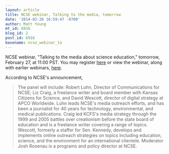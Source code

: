 ```yaml
---
layout: article
title: NCSE webinar, Talking to the media, tomorrow
date: '2014-02-26 16:59:47 -0700'
author: Matt Young
mt_id: 6916
blog_id: 2
post_id: 6916
basename: ncse_webinar_ta
---
```

NCSE webinar, "Talking to the media about science education," tomorrow, February 27, at 11:00 PST.  You may register [here](https://attendee.gotowebinar.com/register/6880443956494485762) or view the webinar, along with earlier webinars, [here](http://ncse.com/taking-action/online-trainings-science-education-advocates-activists).

According to NCSE's announcement,


> The panel will include: Robert Luhn, Director of Communications for NCSE; Liz Craig, a freelance writer and board member with Kansas Citizens for Science, and David Wescott, director of digital strategy at APCO Worldwide. Luhn leads NCSE's media outreach efforts, and has been a journalist for 40 years for technology, environmental, and medical publications. Craig led KCFS's media strategy through the 1999 and 2005 battles over creationism before the state board of education and is a freelance writer covering a range of topics. Wescott, formerly a staffer for Sen. Kennedy, develops and implements online outreach strategies on topics including education, science, and the environment for an international clientele. Moderator Josh Rosenau is a programs and policy director at NCSE.
